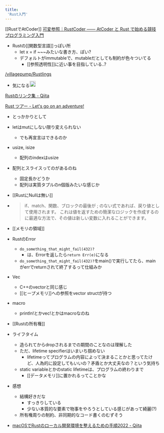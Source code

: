 ```yaml
---
title:
 'Rust入門'
---
```


[[RustでAtCoder]]
[可変参照｜RustCoder ―― AtCoder と Rust で始める競技プログラミング入門](https://zenn.dev/toga/books/rust-atcoder/viewer/18-mutable-reference#可変として借用されている変数の使用)
- Rustの[[関数型言語]]っぽい所
    - let x = if ~~~みたいな書き方、ぽい?
    - デフォルトがimmutableで、mutableだとしても制約が色々ついてる
        - [[参照透明性]]に近い事を目指している..?

[/villagepump/Rustlings](https://scrapbox.io/villagepump/Rustlings)
- 気になる<img src='https://scrapbox.io/api/pages/blu3mo-public/blu3mo/icon' alt='blu3mo.icon' height="19.5"/>

[Rustのリンク集 - Qiita](https://qiita.com/mosh/items/7e327dafbe53b72ad99d)

[Rust ツアー - Let's go on an adventure!](https://tourofrust.com/00_ja.html)
- とっかかりとして
- letはmutにしない限り変えられない
    - でも再宣言はできるのか
- usize, isize
    - 配列のindexはusize
- 配列とスライスってのがあるのね
    - 固定長かどうか
    - 配列は実質タプルのn個版みたいな感じか
- [[RustにNullは無い]]
- > if、match、関数、ブロックの最後が ; のない式であれば、戻り値として使用されます。 これは値を返すための簡潔なロジックを作成するのに最適な方法で、その値は新しい変数に入れることができます。
- [[メモリの領域]]
- RustのError
    - `do_something_that_might_fail(432)?`
        - は、Errorを返したら`return Err(e)`になる
    - `do_something_that_might_fail(432)?`をmain()で実行してたら、mainがerrでreturnされて終了するって仕組みか
- Vec
    - C++のvectorと同じ感じ
    - [[ヒープメモリ]]への参照をvector structが持つ
- macro
    - println!とかvec!とかはmacroなのね
- [[Rustの所有権]]
- ライフタイム
    - 造られてからdropされるまでの期間のことなのは理解した
    - ただ、lifetime specifierはいまいち掴めない
        - lifetimeってプログラムの内容によって決まることかと思ってたけど、人為的に設定してもいいの？矛盾とか大丈夫なの？という気持ち
    - static variableとかのstatic lifetimeは、プログラムの終わりまで
        - [[データメモリ]]に置かれるってことかな

- 感想
    - 結構好きだな
        - すっきりしている
        - 少ない本質的な要素で物事をやろうとしている感じがあって綺麗(?)
    - 所有権周りの制約、非同期的なコード書くのむずそう

- [macOSでRustのローカル開発環境を整えるための手順2022 - Qiita](https://qiita.com/notakaos/items/9f3ee8a3f3a0caf39f7b)

